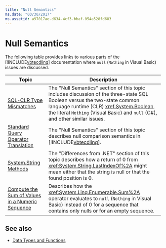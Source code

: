 ```yaml
---
title: "Null Semantics"
ms.date: "03/30/2017"
ms.assetid: a97017ae-d634-4cf3-bbaf-054a528fd683
---
```

# Null Semantics
The following table provides links to various parts of the [!INCLUDE[vbtecdlinq](../../../../../../includes/vbtecdlinq-md.md)] documentation where `null` (`Nothing` in Visual Basic) issues are discussed.  
  
|Topic|Description|  
|-----------|-----------------|  
|[SQL-CLR Type Mismatches](../../../../../../docs/framework/data/adonet/sql/linq/sql-clr-type-mismatches.md)|The "Null Semantics" section of this topic includes discussion of the three-state SQL Boolean versus the two-state common language runtime (CLR) <xref:System.Boolean>, the literal `Nothing` (Visual Basic) and `null` (C#), and other similar issues.|  
|[Standard Query Operator Translation](../../../../../../docs/framework/data/adonet/sql/linq/standard-query-operator-translation.md)|The "Null Semantics" section of this topic describes null comparison semantics in [!INCLUDE[vbtecdlinq](../../../../../../includes/vbtecdlinq-md.md)].|  
|[System.String Methods](../../../../../../docs/framework/data/adonet/sql/linq/system-string-methods.md)|The "Differences from .NET" section of this topic describes how a return of 0 from <xref:System.String.LastIndexOf%2A> might mean either that the string is null or that the found position is 0.|  
|[Compute the Sum of Values in a Numeric Sequence](../../../../../../docs/framework/data/adonet/sql/linq/compute-the-sum-of-values-in-a-numeric-sequence.md)|Describes how the <xref:System.Linq.Enumerable.Sum%2A> operator evaluates to `null` (`Nothing` in Visual Basic) instead of 0 for a sequence that contains only nulls or for an empty sequence.|  
  
## See also

- [Data Types and Functions](../../../../../../docs/framework/data/adonet/sql/linq/data-types-and-functions.md)
